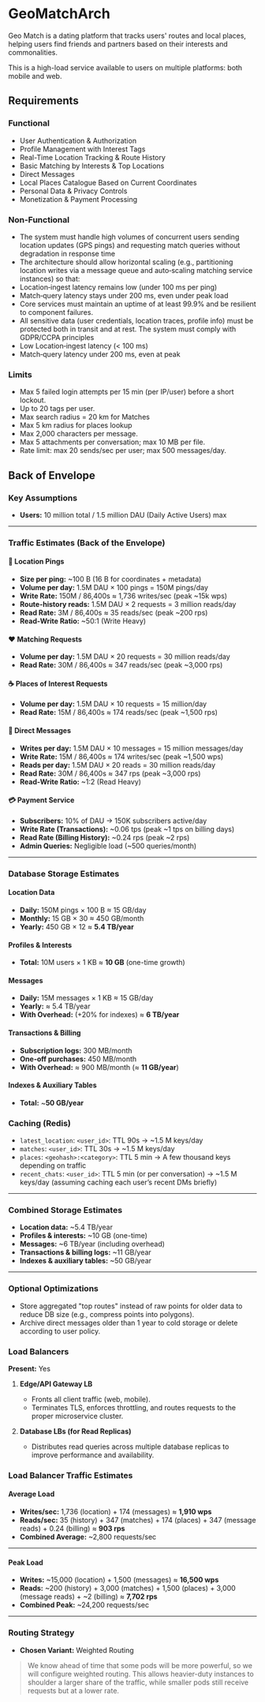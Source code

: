 # GeoMatchArch

Geo Match is a dating platform that tracks users' routes and local places, helping users find friends and partners based on their interests and commonalities.

This is a high-load service available to users on multiple platforms: both mobile and web.

## Requirements
### Functional
- User Authentication & Authorization
- Profile Management with Interest Tags
- Real-Time Location Tracking & Route History
- Basic Matching by Interests & Top Locations
- Direct Messages
- Local Places Catalogue Based on Current Coordinates
- Personal Data & Privacy Controls
- Monetization & Payment Processing 

### Non-Functional

- The system must handle high volumes of concurrent users sending location updates (GPS pings) and requesting match queries without degradation in response time
- The architecture should allow horizontal scaling (e.g., partitioning location writes via a message queue and auto‐scaling matching service instances) so that:
- Location‐ingest latency remains low (under 100 ms per ping)
- Match‐query latency stays under 200 ms, even under peak load
- Core services must maintain an uptime of at least 99.9% and be resilient to component failures.
- All sensitive data (user credentials, location traces, profile info) must be protected both in transit and at rest. The system must comply with GDPR/CCPA principles
- Low Location‐ingest latency (< 100 ms)
- Match‐query latency under 200 ms, even at peak

### Limits
- Max 5 failed login attempts per 15 min (per IP/user) before a short lockout.
- Up to 20 tags per user.
- Max search radius = 20 km for Matches
- Max 5 km radius for places lookup
- Max 2,000 characters per message.
- Max 5 attachments per conversation; max 10 MB per file.
- Rate limit: max 20 sends/sec per user; max 500 messages/day.

## Back of Envelope

### Key Assumptions
- **Users:** 10 million total / 1.5 million DAU (Daily Active Users) max

---

### Traffic Estimates (Back of the Envelope)

#### 📍 Location Pings
- **Size per ping:** ~100 B (16 B for coordinates + metadata)
- **Volume per day:** 1.5M DAU × 100 pings = 150M pings/day
- **Write Rate:** 150M / 86,400s ≈ 1,736 writes/sec (peak ~15k wps)
- **Route-history reads:** 1.5M DAU × 2 requests = 3 million reads/day
- **Read Rate:** 3M / 86,400s ≈ 35 reads/sec (peak ~200 rps)
- **Read-Write Ratio:** ~50:1 (Write Heavy)

#### ❤️ Matching Requests
- **Volume per day:** 1.5M DAU × 20 requests = 30 million reads/day
- **Read Rate:** 30M / 86,400s ≈ 347 reads/sec (peak ~3,000 rps)

#### ☕ Places of Interest Requests
- **Volume per day:** 1.5M DAU × 10 requests = 15 million/day
- **Read Rate:** 15M / 86,400s ≈ 174 reads/sec (peak ~1,500 rps)

#### 💬 Direct Messages
- **Writes per day:** 1.5M DAU × 10 messages = 15 million messages/day
- **Write Rate:** 15M / 86,400s ≈ 174 writes/sec (peak ~1,500 wps)
- **Reads per day:** 1.5M DAU × 20 reads = 30 million reads/day
- **Read Rate:** 30M / 86,400s ≈ 347 rps (peak ~3,000 rps)
- **Read-Write Ratio:** ~1:2 (Read Heavy)

#### 💳 Payment Service
- **Subscribers:** 10% of DAU → 150K subscribers active/day
- **Write Rate (Transactions):** ~0.06 tps (peak ~1 tps on billing days)
- **Read Rate (Billing History):** ~0.24 rps (peak ~2 rps)
- **Admin Queries:** Negligible load (~500 queries/month)

---

### Database Storage Estimates

#### Location Data
- **Daily:** 150M pings × 100 B ≈ 15 GB/day
- **Monthly:** 15 GB × 30 ≈ 450 GB/month
- **Yearly:** 450 GB × 12 ≈ **5.4 TB/year**

#### Profiles & Interests
- **Total:** 10M users × 1 KB ≈ **10 GB** (one-time growth)

#### Messages
- **Daily:** 15M messages × 1 KB ≈ 15 GB/day
- **Yearly:** ≈ 5.4 TB/year
- **With Overhead:** (+20% for indexes) ≈ **6 TB/year**

#### Transactions & Billing
- **Subscription logs:** 300 MB/month
- **One-off purchases:** 450 MB/month
- **With Overhead:** ≈ 900 MB/month (≈ **11 GB/year**)

#### Indexes & Auxiliary Tables
- **Total:** ~**50 GB/year**

### Caching (Redis)
- `latest_location`: `<user_id>`: TTL 90s → ~1.5 M keys/day
- `matches`: `<user_id>`: TTL 30s → ~1.5 M keys/day
- `places`: `<geohash>:<category>`: TTL 5 min → A few thousand keys depending on traffic
- `recent_chats`: `<user_id>`: TTL 5 min (or per conversation) → ~1.5 M keys/day (assuming caching each user’s recent DMs briefly)

---

### Combined Storage Estimates
- **Location data:** ~5.4 TB/year
- **Profiles & interests:** ~10 GB (one-time)
- **Messages:** ~6 TB/year (including overhead)
- **Transactions & billing logs:** ~11 GB/year
- **Indexes & auxiliary tables:** ~50 GB/year

---

### Optional Optimizations
- Store aggregated "top routes" instead of raw points for older data to reduce DB size (e.g., compress points into polygons).
- Archive direct messages older than 1 year to cold storage or delete according to user policy.

### Load Balancers

**Present:** Yes

1.  **Edge/API Gateway LB**
    -   Fronts all client traffic (web, mobile).
    -   Terminates TLS, enforces throttling, and routes requests to the proper microservice cluster.

2.  **Database LBs (for Read Replicas)**
    -   Distributes read queries across multiple database replicas to improve performance and availability.

### Load Balancer Traffic Estimates

#### Average Load
- **Writes/sec:** 1,736 (location) + 174 (messages) ≈ **1,910 wps**
- **Reads/sec:** 35 (history) + 347 (matches) + 174 (places) + 347 (message reads) + 0.24 (billing) ≈ **903 rps**
- **Combined Average:** ~2,800 requests/sec

---

#### Peak Load
- **Writes:** ~15,000 (location) + 1,500 (messages) ≈ **16,500 wps**
- **Reads:** ~200 (history) + 3,000 (matches) + 1,500 (places) + 3,000 (message reads) + ~2 (billing) ≈ **7,702 rps**
- **Combined Peak:** ~24,200 requests/sec

---

### Routing Strategy

- **Chosen Variant:** Weighted Routing

> We know ahead of time that some pods will be more powerful, so we will configure weighted routing. This allows heavier-duty instances to shoulder a larger share of the traffic, while smaller pods still receive requests but at a lower rate.
